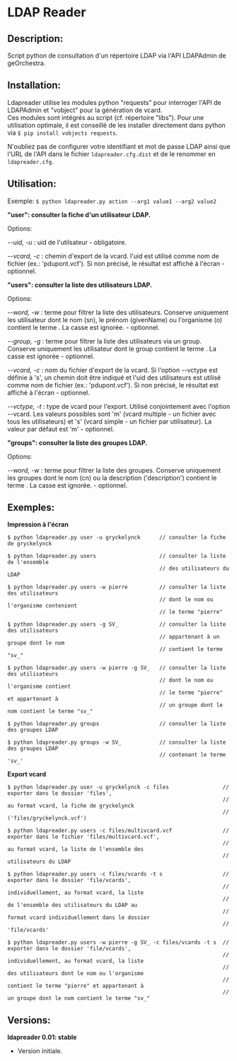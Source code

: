 # LDAP Reader

## Description:

Script python de consultation d'un répertoire LDAP via l'API LDAPAdmin de geOrchestra.


## Installation:

Ldapreader utilise les modules python "requests" pour interroger l'API de LDAPAdmin et "vobject" pour la génération de vcard.  
Ces modules sont intégrés au script (cf. répertoire "libs").
Pour une utilisation optimale, il est conseillé de les installer directement dans python via ```$ pip install vobjects requests```.

N'oubliez pas de configurer votre identifiant et mot de passe LDAP ainsi que l'URL de l'API dans le fichier ``ldapreader.cfg.dist`` et de le renommer en ``ldapreader.cfg``.


## Utilisation:

Exemple: ```$ python ldapreader.py action --arg1 value1 --arg2 value2```


**"user": consulter la fiche d'un utilisateur LDAP.**

Options:

*--uid, -u <uid>*       : uid de l'utilsateur - obligatoire.  

*--vcard, -c <path>*    : chemin d'export de la vcard. l'uid est utilisé comme nom de fichier (ex.: 'pdupont.vcf'). Si non précisé, le résultat est affiché à l'écran - optionnel.  


**"users": consulter la liste des utilisateurs LDAP.**

Options:

*--word, -w <word>*     : terme pour filtrer la liste des utilisateurs. Conserve uniquement les utilisateur dont le nom (sn), le prénom (givenName) ou l'organisme (o) contient le terme <word>. La casse est ignorée. - optionnel.  

*--group, -g <group>*   : terme pour filtrer la liste des utilisateurs via un group. Conserve uniquement les utilisateur dont le group contient le terme <group>. La casse est ignorée - optionnel.  

*--vcard, -c <file>*    : nom du fichier d'export de la vcard. Si l'option --vctype est définie à 's', un chemin doit être indiqué et l'uid des utilisateurs est utilisé comme nom de fichier (ex.: 'pdupont.vcf'). Si non précisé, le résultat est affiché à l'écran - optionnel.  

*--vctype, -t <type>*   : type de vcard pour l'export. Utilisé conjointement avec l'option --vcard. Les valeurs possibles sont 'm' (vcard multiple - un fichier avec tous les utilisateurs) et 's' (vcard simple - un fichier par utilisateur). La valeur par défaut est 'm' - optionnel.  


**"groups": consulter la liste des groupes LDAP.**

Options:

*--word, -w <word>* : terme pour filtrer la liste des groupes. Conserve uniquement les groupes dont le nom (cn) ou la description ('description') contient le terme <word>. La casse est ignorée. - optionnel.


## Exemples:

**Impression à l'écran**

```
$ python ldapreader.py user -u gryckelynck      // consulter la fiche de gryckelynck

$ python ldapreader.py users                    // consulter la liste de l'ensemble 
                                                // des utilisateurs du LDAP

$ python ldapreader.py users -w pierre          // consulter la liste des utilisateurs 
                                                // dont le nom ou l'organisme contenient 
                                                // le terme "pierre"

$ python ldapreader.py users -g SV_             // consulter la liste des utilisateurs 
                                                // appartenant à un groupe dont le nom 
                                                // contient le terme "sv_"

$ python ldapreader.py users -w pierre -g SV_   // consulter la liste des utilisateurs 
                                                // dont le nom ou l'organisme contient 
                                                // le terme "pierre" et appartenant à 
                                                // un groupe dont le nom contient le terme "sv_" 

$ python ldapreader.py groups                   // consulter la liste des groupes LDAP

$ python ldapreader.py groups -w SV_            // consulter la liste des groupes LDAP 
                                                // contenant le terme 'sv_'
```


**Export vcard**

```
$ python ldapreader.py user -u gryckelynck -c files                 // exporter dans le dossier 'files', 
                                                                    // au format vcard, la fiche de gryckelynck 
                                                                    // ('files/gryckelynck.vcf')

$ python ldapreader.py users -c files/multivcard.vcf                // exporter dans le fichier 'files/multivcard.vcf',
                                                                    // au format vcard, la liste de l'ensemble des 
                                                                    // utilisateurs du LDAP

$ python ldapreader.py users -c files/vcards -t s                   // exporter dans le dossier 'file/vcards', 
                                                                    // individuellement, au format vcard, la liste
                                                                    // de l'ensemble des utilisateurs du LDAP au 
                                                                    // format vcard individuellement dans le dossier 
                                                                    // 'file/vcards'

$ python ldapreader.py users -w pierre -g SV_ -c files/vcards -t s  // exporter dans le dossier 'file/vcards',
                                                                    // individuellement, au format vcard, la liste 
                                                                    // des utilisateurs dont le nom ou l'organisme 
                                                                    // contient le terme "pierre" et appartenant à 
                                                                    // un groupe dont le nom contient le terme "sv_" 
```

## Versions:

**ldapreader 0.01: stable**  

- Version initiale.
